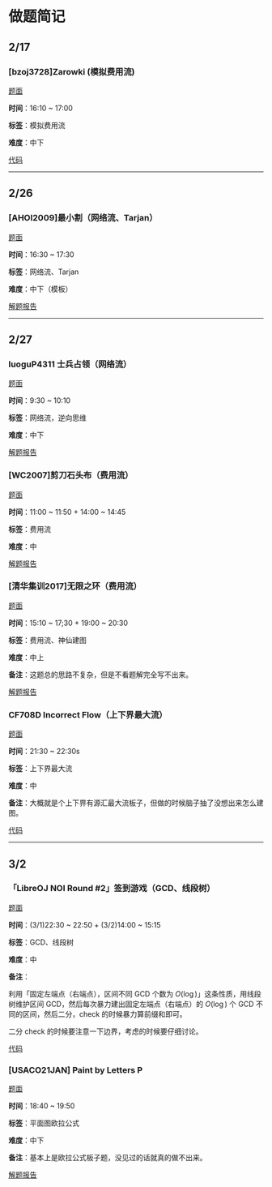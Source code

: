 # 做题简记


## 2/17
### [bzoj3728]Zarowki (模拟费用流)
[题面](https://darkbzoj.tk/problem/3728)

**时间**：16:10 ~ 17:00

**标签**：模拟费用流

**难度**：中下

[代码](https://darkbzoj.tk/submission/111179)

---

## 2/26
### [AHOI2009]最小割（网络流、Tarjan）

[题面](https://www.luogu.com.cn/problem/P4126)

**时间**：16:30 ~ 17:30

**标签**：网络流、Tarjan

**难度**：中下（模板）

[解题报告](https://brucew-07.github.io/%E8%A7%A3%E9%A2%98%E6%8A%A5%E5%91%8Aahoi2009%E6%9C%80%E5%B0%8F%E5%89%B2/)

---

## 2/27
### luoguP4311 士兵占领（网络流）

[题面](https://www.luogu.com.cn/problem/P4311)

**时间**：9:30 ~ 10:10

**标签**：网络流，逆向思维

**难度**：中下

[解题报告](https://brucew-07.github.io/%E8%A7%A3%E9%A2%98%E6%8A%A5%E5%91%8Aluogup4311%E5%A3%AB%E5%85%B5%E5%8D%A0%E9%A2%86/)

### [WC2007]剪刀石头布（费用流）

[题面](https://www.luogu.com.cn/problem/P4249)

**时间**：11:00 ~ 11:50 + 14:00 ~ 14:45

**标签**：费用流

**难度**：中

[解题报告](https://brucew-07.github.io/%E8%A7%A3%E9%A2%98%E6%8A%A5%E5%91%8Awc2007%E5%89%AA%E5%88%80%E7%9F%B3%E5%A4%B4%E5%B8%83/)

### [清华集训2017]无限之环（费用流）

[题面](https://www.luogu.com.cn/problem/P4003)

**时间**：15:10 ~ 17;30 + 19:00 ~ 20:30

**标签**：费用流、神仙建图

**难度**：中上

**备注**：这题总的思路不复杂，但是不看题解完全写不出来。

[解题报告](https://brucew-07.github.io/%E8%A7%A3%E9%A2%98%E6%8A%A5%E5%91%8A%E6%B8%85%E5%8D%8E%E9%9B%86%E8%AE%AD2017%E6%97%A0%E9%99%90%E4%B9%8B%E7%8E%AF/)

### CF708D Incorrect Flow（上下界最大流）

[题面](https://www.luogu.com.cn/problem/CF708D)

**时间**：21:30 ~ 22:30s

**标签**：上下界最大流

**难度**：中

**备注**：大概就是个上下界有源汇最大流板子，但做的时候脑子抽了没想出来怎么建图。

[代码](http://codeforces.com/contest/708/submission/108612352)

---

## 3/2

### 「LibreOJ NOI Round #2」签到游戏（GCD、线段树）

[题面](https://loj.ac/p/576)

**时间**：(3/1)22:30 ~ 22:50 + (3/2)14:00 ~ 15:15

**标签**：GCD、线段树

**难度**：中

**备注**：

利用「固定左端点（右端点），区间不同 GCD 个数为 $O(\log)$」这条性质，用线段树维护区间 GCD，然后每次暴力建出固定左端点（右端点）的 $O(\log)$ 个 GCD 不同的区间，然后二分，check 的时候暴力算前缀和即可。

二分 check 的时候要注意一下边界，考虑的时候要仔细讨论。

[代码](https://loj.ac/s/1080594)

### [USACO21JAN] Paint by Letters P

[题面](https://www.luogu.com.cn/problem/P7295)

**时间**：18:40 ~ 19:50

**标签**：平面图欧拉公式

**难度**：中下

**备注**：基本上是欧拉公式板子题，没见过的话就真的做不出来。

[解题报告]()

